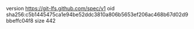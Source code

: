 version https://git-lfs.github.com/spec/v1
oid sha256:c5b1445475ca1e94be52ddc3810a806b5653ef206ac468b67d02d9bbeffc04f8
size 442

